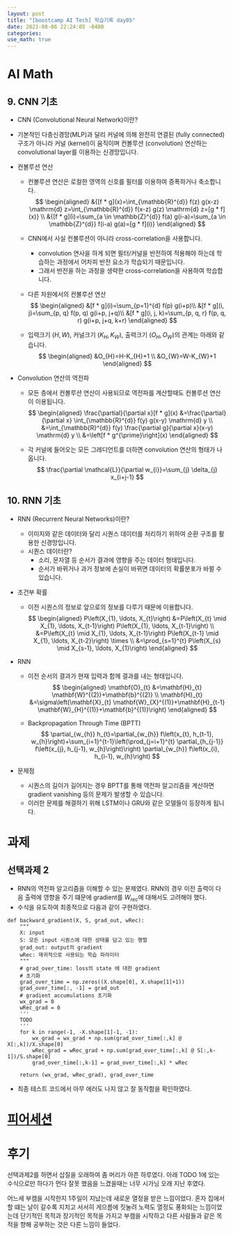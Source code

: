 ```yaml
---
layout: post
title: "[boostcamp AI Tech] 학습기록 day05"
date: 2021-08-06 22:24:05 -0400
categories:
use_math: true
---
```


# AI Math
## 9. CNN 기초
* CNN (Convolutional Neural Network)이란?
* 기본적인 다층신경망(MLP)과 달리 커널에 의해 완전히 연결된 (fully connected) 구조가 아니라 커널 (kernel)이 움직이며 컨볼루션 (convolution) 연산하는 convolutional layer를 이용하는 신경망입니다.

* 컨볼루션 연산
    * 컨볼루션 연산은 로컬한 영역의 신호를 필터를 이용하여 증폭하거나 축소합니다.
    $$
    \begin{aligned}
    &{[f * g](x)=\int_{\mathbb{R}^{d}} f(z) g(x-z) \mathrm{d} z=\int_{\mathbb{R}^{d}} f(x-z) g(z) \mathrm{d} z=[g * f](x)} \\
    &{[f * g](i)=\sum_{a \in \mathbb{Z}^{d}} f(a) g(i-a)=\sum_{a \in \mathbb{Z}^{d}} f(i-a) g(a)=[g * f](i)}
    \end{aligned}
    $$
    * CNN에서 사실 컨볼루션이 아니라 cross-correlation을 사용합니다. 
        * convolution 연사을 하게 되면 필터/커널을 반전하여 적용해야 하는데 학습하는 과정에서 어차피 반전 요소가 학습되기 때문입니다.
        * 그래서 반전을 하는 과정을 생략한 cross-correlation을 사용하여 학습합니다.

    * 다른 차원에서의 컨볼루션 연산
    $$
    \begin{aligned}
    &[f * g](i)=\sum_{p=1}^{d} f(p) g(i+p)\\
    &[f * g](i, j)=\sum_{p, q} f(p, q) g(i+p, j+q)\\
    &[f * g](i, j, k)=\sum_{p, q, r} f(p, q, r) g(i+p, j+q, k+r)
    \end{aligned}
    $$

    * 입력크기 $(H, W)$, 커널크기 $\left(K_{H}, K_{W}\right)$, 출력크기 $\left(O_{H}, O_{W}\right)$의 관계는 아래와 같습니다.
    $$
    \begin{aligned}
    &O_{H}=H-K_{H}+1 \\
    &O_{W}=W-K_{W}+1
    \end{aligned}
    $$

* Convolution 연산의 역전파
    * 모든 층에서 컨볼루션 연산이 사용되므로 역전파를 계산할때도 컨볼루션 연산이 이용됩니다.
    $$
    \begin{aligned}
    \frac{\partial}{\partial x}[f * g](x) &=\frac{\partial}{\partial x} \int_{\mathbb{R}^{d}} f(y) g(x-y) \mathrm{d} y \\
    &=\int_{\mathbb{R}^{d}} f(y) \frac{\partial g}{\partial x}(x-y) \mathrm{d} y \\
    &=\left[f * g^{\prime}\right](x)
    \end{aligned}
    $$

    * 각 커널에 들어오는 모든 그레디언트를 더하면 convolution 연산의 형태가 나옵니다.
    $$
    \frac{\partial \mathcal{L}}{\partial w_{i}}=\sum_{j} \delta_{j} x_{i+j-1}
    $$

## 10. RNN 기초
* RNN (Recurrent Neural Networks)이란?
    * 이미지와 같은 데이터와 달리 시퀀스 데이터를 처리하기 위하여 순환 구조를 활용한 신경망입니다.
    * 시퀀스 데이터란?
        * 소리,  문자열 등 순서가 결과에 영향을 주는 데이터 형태입니다.
        * 순서가 바뀌거나 과거 정보에 손실이 바뀌면 데이터의 확률분포가 바뀔 수 있습니다.

* 조건부 확률
    * 이전 시퀀스의 정보로 앞으로의 정보를 다루기 때문에 이용합니다.
    $$
    \begin{aligned}
    P\left(X_{1}, \ldots, X_{t}\right) &=P\left(X_{t} \mid X_{1}, \ldots, X_{t-1}\right) P\left(X_{1}, \ldots, X_{t-1}\right) \\
    &=P\left(X_{t} \mid X_{1}, \ldots, X_{t-1}\right) P\left(X_{t-1} \mid X_{1}, \ldots, X_{t-2}\right) \times \\
    &=\prod_{s=1}^{t} P\left(X_{s} \mid X_{s-1}, \ldots, X_{1}\right)
    \end{aligned}
    $$

* RNN
    * 이전 순서의 결과가 현재 입력과 함께 결과를 내는 형태입니다.
    $$
    \begin{aligned}
    \mathbf{O}_{t} &=\mathbf{H}_{t} \mathbf{W}^{(2)}+\mathbf{b}^{(2)} \\
    \mathbf{H}_{t} &=\sigma\left(\mathbf{X}_{t} \mathbf{W}_{X}^{(1)}+\mathbf{H}_{t-1} \mathbf{W}_{H}^{(1)}+\mathbf{b}^{(1)}\right)
    \end{aligned}
    $$

    * Backpropagation Through Time (BPTT)
    $$
    \partial_{w_{h}} h_{t}=\partial_{w_{h}} f\left(x_{t}, h_{t-1}, w_{h}\right)+\sum_{i=1}^{t-1}\left(\prod_{j=i+1}^{t} \partial_{h_{j-1}} f\left(x_{j}, h_{j-1}, w_{h}\right)\right) \partial_{w_{h}} f\left(x_{i}, h_{i-1}, w_{h}\right)
    $$

* 문제점
    * 시퀀스의 길이가 길어지는 경우 BPTT를 통해 역전파 알고리즘을 계산하면 gradient vanishing 등의 문제가 발생할 수 있습니다.
    * 이러한 문제를 해결하기 위해 LSTM이나 GRU와 같은 모델들이 등장하게 됩니다.

# 과제
## 선택과제 2
* RNN의 역전파 알고리즘을 이해할 수 있는 문제였다. RNN의 경우 이전 출력이 다음 출력에 영향을 주기 떄문에 gradient를 $W_{rec}$에 대해서도 고려해야 했다.
* 수식을 유도하여 최종적으로 다음과 같이 구현하였다.
```
def backward_gradient(X, S, grad_out, wRec):
    """
    X: input
    S: 모든 input 시퀀스에 대한 상태를 담고 있는 행렬
    grad_out: output의 gradient
    wRec: 재귀적으로 사용되는 학습 파라미터
    """
    # grad_over_time: loss의 state 에 대한 gradient 
    # 초기화
    grad_over_time = np.zeros((X.shape[0], X.shape[1]+1))
    grad_over_time[:, -1] = grad_out
    # gradient accumulations 초기화
    wx_grad = 0
    wRec_grad = 0
    '''
    TODO
    '''
    for k in range(-1, -X.shape[1]-1, -1):
        wx_grad = wx_grad + np.sum(grad_over_time[:,k] @ X[:,k])/X.shape[0]
        wRec_grad = wRec_grad + np.sum(grad_over_time[:,k] @ S[:,k-1])/S.shape[0]
        grad_over_time[:,k-1] = grad_over_time[:,k] * wRec

    return (wx_grad, wRec_grad), grad_over_time
```
* 최종 테스트 코드에서 아무 에러도 나지 않고 잘 동작함을 확인하였다.

# [피어세션](https://hackmd.io/@ai17/HyHlrP5kK)

# 후기
선택과제2를 하면서 삽질을 오래하여 좀 머리가 아픈 하루였다. 아래  TODO 1에 있는 수식으로만 하다가 먼다 잘못 했음을 느겼을때는 너무 시가닝 오래 지난 후였다.

어느세 부캠을 시작한지 1주일이 지났는데 새로운 열정을 받은 느낌이었다. 혼자 집에서 할 떄는 날이 갈수록 지치고 서서히 게으름에 짓눌려 노력도 열정도 풍화되는 느낌이었는데 단기적인 목적과 장기적인 목적을 가지고 부캠을 시작하고 다른 사람들과 같은 목적을 향해 공부하는 것은 다른 느낌이 들었다. 